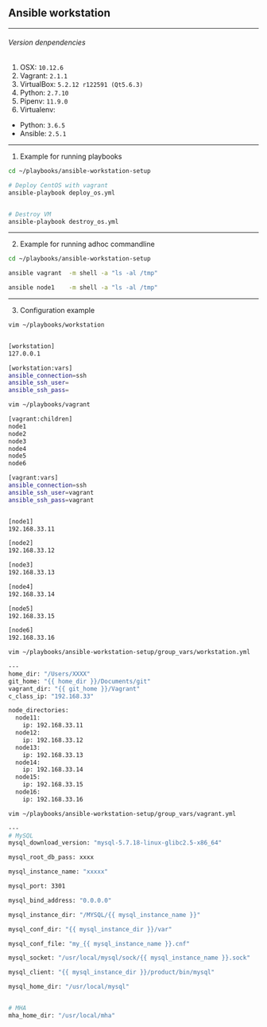 ## Ansible workstation

- - - -  
###### Version denpendencies  
1. OSX: `10.12.6`  
2. Vagrant: `2.1.1`  
3. VirtualBox: `5.2.12 r122591 (Qt5.6.3)`  
4. Python: `2.7.10`  
5. Pipenv: `11.9.0`  
6. Virtualenv:  
  - Python: `3.6.5`  
  - Ansible: `2.5.1`  
  

- - - -  
1. Example for running playbooks  
```bash
cd ~/playbooks/ansible-workstation-setup

# Deploy CentOS with vagrant
ansible-playbook deploy_os.yml


# Destroy VM
ansible-playbook destroy_os.yml
```


- - - -  
2. Example for running adhoc commandline  
```bash
cd ~/playbooks/ansible-workstation-setup

ansible vagrant  -m shell -a "ls -al /tmp"

ansible node1    -m shell -a "ls -al /tmp"
```


- - - -  
3. Configuration example  
```bash
vim ~/playbooks/workstation


[workstation]
127.0.0.1

[workstation:vars]
ansible_connection=ssh
ansible_ssh_user=
ansible_ssh_pass=
```


```bash
vim ~/playbooks/vagrant

[vagrant:children]
node1
node2
node3
node4
node5
node6

[vagrant:vars]
ansible_connection=ssh
ansible_ssh_user=vagrant
ansible_ssh_pass=vagrant


[node1]
192.168.33.11

[node2]
192.168.33.12

[node3]
192.168.33.13

[node4]
192.168.33.14

[node5]
192.168.33.15

[node6]
192.168.33.16
```


```bash
vim ~/playbooks/ansible-workstation-setup/group_vars/workstation.yml

---
home_dir: "/Users/XXXX"
git_home: "{{ home_dir }}/Documents/git"
vagrant_dir: "{{ git_home }}/Vagrant"
c_class_ip: "192.168.33"

node_directories:
  node11:
    ip: 192.168.33.11
  node12:
    ip: 192.168.33.12
  node13:
    ip: 192.168.33.13
  node14:
    ip: 192.168.33.14
  node15:
    ip: 192.168.33.15
  node16:
    ip: 192.168.33.16
```


```bash
vim ~/playbooks/ansible-workstation-setup/group_vars/vagrant.yml

---
# MySQL
mysql_download_version: "mysql-5.7.18-linux-glibc2.5-x86_64"

mysql_root_db_pass: xxxx

mysql_instance_name: "xxxxx"

mysql_port: 3301

mysql_bind_address: "0.0.0.0"

mysql_instance_dir: "/MYSQL/{{ mysql_instance_name }}"

mysql_conf_dir: "{{ mysql_instance_dir }}/var"

mysql_conf_file: "my_{{ mysql_instance_name }}.cnf"

mysql_socket: "/usr/local/mysql/sock/{{ mysql_instance_name }}.sock"

mysql_client: "{{ mysql_instance_dir }}/product/bin/mysql"

mysql_home_dir: "/usr/local/mysql"


# MHA
mha_home_dir: "/usr/local/mha"

```
